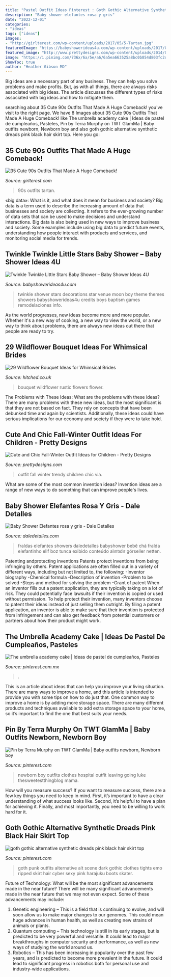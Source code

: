 ```yaml
---
title: "Pastel Outfit Ideas Pinterest : Goth Gothic Alternative Synthetic Dreads Pink Black Hair Skirt Top"
description: "Baby shower elefantes rosa y gris"
date: "2022-12-01"
categories:
- "ideas"
tags: ["ideas"]
images:
- "http://girlterest.com/wp-content/uploads/2017/05/5-Tartan.jpg"
featuredImage: "https://babyshowerideas4u.com/wp-content/uploads/2017/06/Twinkle-Twinkle-Little-Stars-Shower-Venue-600x800.jpg"
featured_image: "http://www.prettydesigns.com/wp-content/uploads/2014/09/Trendy-Fall-Outfit-for-Girl.jpg"
image: "https://i.pinimg.com/736x/6a/5e/a6/6a5ea663525a8bc0b854d803fc2da795--newborn-boy-outfits-newborn-boys.jpg"
ShowToc: true
author: "Heather Gibson MD"
---
```



Big ideas are a necessary part of any business. They can help you solve problems and make profits. But, as with all things, there are always risks associated with big ideas. The article discusses the different types of risks associated with big ideas and how to mitigate them.

	

		
searching about 35 Cute 90s Outfits That Made A Huge Comeback! you've visit to the right page. We have 8 Images about 35 Cute 90s Outfits That Made A Huge Comeback! like The umbrella academy cake | Ideas de pastel de cumpleaños, Pasteles, Pin by Terra Murphy on TWT GlamMa | Baby outfits newborn, Newborn boy and also goth gothic alternative synthetic dreads pink black hair skirt top. Here you go:
		
    
## 35 Cute 90s Outfits That Made A Huge Comeback!

<img loading=lazy src="http://girlterest.com/wp-content/uploads/2017/05/5-Tartan.jpg" onerror="this.onerror=null;this.src='https://tse3.mm.bing.net/th?id=OIP.hXIQduPnwI9Lz3A6CFwsJwHaKk&amp;pid=15.1';" alt="35 Cute 90s Outfits That Made A Huge Comeback!">

_Source: girlterest.com_

>90s outfits tartan. 

	

«big data»: What is it, and what does it mean for business and society?
Big data is a term used to describe the increasing amount of data that businesses and society are collecting. It refers to the ever-growing number of data sets that can be used to make decisions and understand interactions. Big data is also being used in new ways to improve business and society. Some examples include using big data to predict future events, understanding how people interact with products and services, and monitoring social media for trends.

    
## Twinkle Twinkle Little Stars Baby Shower – Baby Shower Ideas 4U

<img loading=lazy src="https://babyshowerideas4u.com/wp-content/uploads/2017/06/Twinkle-Twinkle-Little-Stars-Shower-Venue-600x800.jpg" onerror="this.onerror=null;this.src='https://tse2.mm.bing.net/th?id=OIP.GX8yNNk4enp8zcdWVkZGDQHaJ4&amp;pid=15.1';" alt="Twinkle Twinkle Little Stars Baby Shower – Baby Shower Ideas 4U">

_Source: babyshowerideas4u.com_

>twinkle shower stars decorations star venue moon boy theme themes showers babyshowerideas4u credits boys baptism games remodelaciones info. 

	

As the world progresses, new ideas become more and more popular. Whether it's a new way of cooking, a new way to view the world, or a new way to think about problems, there are always new ideas out there that people are ready to try.

    
## 29 Wildflower Bouquet Ideas For Whimsical Brides

<img loading=lazy src="https://cdn0.hitched.co.uk/articles/images/9/7/0/7/img_67079/wildflower-bouquet-rustic.jpg" onerror="this.onerror=null;this.src='https://tse2.mm.bing.net/th?id=OIP.dBoztnCGZ0i8GdIESpb7FwHaLG&amp;pid=15.1';" alt="29 Wildflower Bouquet Ideas for Whimsical Brides">

_Source: hitched.co.uk_

>bouquet wildflower rustic flowers flower. 

	

The Problems with These Ideas: What are the problems with these ideas?
There are many problems with these new ideas, but the most significant is that they are not based on fact. They rely on concepts that have been debunked time and again by scientists. Additionally, these ideas could have serious implications for our economy and society if they were to take hold.

    
## Cute And Chic Fall-Winter Outfit Ideas For Children - Pretty Designs

<img loading=lazy src="http://www.prettydesigns.com/wp-content/uploads/2014/09/Trendy-Fall-Outfit-for-Girl.jpg" onerror="this.onerror=null;this.src='https://tse1.mm.bing.net/th?id=OIP.Ce7WWp82vg6cWQXEhe5fxwHaKY&amp;pid=15.1';" alt="Cute and Chic Fall-Winter Outfit Ideas for Children - Pretty Designs">

_Source: prettydesigns.com_

>outfit fall winter trendy children chic via. 

	

What are some of the most common invention ideas?
Invention ideas are a range of new ways to do something that can improve people's lives.

    
## Baby Shower Elefantes Rosa Y Gris - Dale Detalles

<img loading=lazy src="https://i1.wp.com/www.daledetalles.com/wp-content/uploads/2016/02/baby-shower14.jpg?resize=599%2C899" onerror="this.onerror=null;this.src='https://tse3.mm.bing.net/th?id=OIP.wv8dPlJEwWn1zZy2JyQzcwHaLH&amp;pid=15.1';" alt="Baby Shower Elefantes rosa y gris - Dale Detalles">

_Source: daledetalles.com_

>fraldas elefantes showers daledetalles babyshower bebê chá fralda elefantinho elif boz tunca exibido conteúdo alıntıdır görseller netten. 

	

Patenting andprotecting inventions
Patents protect inventions from being infringing by others. Patent applications are often filled out in a variety of different ways, including but not limited to, the following: 
-Inventor biography 
-Chemical formula 
-Description of invention 
-Problem to be solved 
-Steps and method for solving the problem 
-Grant of patent 
When an inventor fills out a patent application, they are typically taking on a lot of risk. They could potentially face lawsuits if their invention is copied or used without permission. To help protect their invention, many inventors choose to patent their ideas instead of just selling them outright. By filing a patent application, an inventor is able to make sure that their invention is protected from infringement and can also get feedback from potential customers or partners about how their product might work.

    
## The Umbrella Academy Cake | Ideas De Pastel De Cumpleaños, Pasteles

<img loading=lazy src="https://i.pinimg.com/736x/29/65/55/29655537b0bcb96a0e415d131063fec1.jpg" onerror="this.onerror=null;this.src='https://tse4.mm.bing.net/th?id=OIP.zqVsrUdVOikNGJ-9feD1IwHaNK&amp;pid=15.1';" alt="The umbrella academy cake | Ideas de pastel de cumpleaños, Pasteles">

_Source: pinterest.com.mx_

>. 

	

This is an article about ideas that can help you improve your living situation. There are many ways to improve a home, and this article is intended to provide you with some tips on how to do just that. One common way to improve a home is by adding more storage space. There are many different products and techniques available to add extra storage space to your home, so it’s important to find the one that best suits your needs.

    
## Pin By Terra Murphy On TWT GlamMa | Baby Outfits Newborn, Newborn Boy

<img loading=lazy src="https://i.pinimg.com/736x/6a/5e/a6/6a5ea663525a8bc0b854d803fc2da795--newborn-boy-outfits-newborn-boys.jpg" onerror="this.onerror=null;this.src='https://tse3.mm.bing.net/th?id=OIP.3KSSG6hN3keyi5ckImYKuQHaLH&amp;pid=15.1';" alt="Pin by Terra Murphy on TWT GlamMa | Baby outfits newborn, Newborn boy">

_Source: pinterest.com_

>newborn boy outfits clothes hospital outfit leaving going luke thesweetestthingblog mama. 

	

How will you measure success?
If you want to measure success, there are a few key things you need to keep in mind. First, it’s important to have a clear understanding of what success looks like. Second, it’s helpful to have a plan for achieving it. Finally, and most importantly, you need to be willing to work hard for it.

    
## Goth Gothic Alternative Synthetic Dreads Pink Black Hair Skirt Top

<img loading=lazy src="https://i.pinimg.com/736x/11/68/cb/1168cbc712d59e2fc552a5324d98fa5c--alternative-girls-alternative-fashion.jpg" onerror="this.onerror=null;this.src='https://tse4.mm.bing.net/th?id=OIP.aVQhGeCBhxM5U4wJnS1faQHaLJ&amp;pid=15.1';" alt="goth gothic alternative synthetic dreads pink black hair skirt top">

_Source: pinterest.com_

>goth punk outfits alternative alt scene dark gothic clothes tights emo ripped skirt hair cyber sexy pink harajuku boots skater. 

	

Future of Technology: What will be the most significant advancements made in the near future?
There will be many significant advancements made in the near future that we may not even expect. Some of these advancements may include: 
1. Genetic engineering – This is a field that is continuing to evolve, and will soon allow us to make major changes to our genomes. This could mean huge advances in human health, as well as creating new strains of animals or plants. 
2. Quantum computing – This technology is still in its early stages, but is predicted to be very powerful and versatile. It could lead to major breakthroughs in computer security and performance, as well as new ways of studying the world around us. 
3. Robotics – This has been increasing in popularity over the past few years, and is predicted to become more prevalent in the future. It could lead to significant progress in robotics both for personal use and industry-wide applications. 

